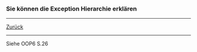### Sie können die Exception Hierarchie erklären

---

[Zurück](200exceptions.md)

---
Siehe OOP6 S.26
